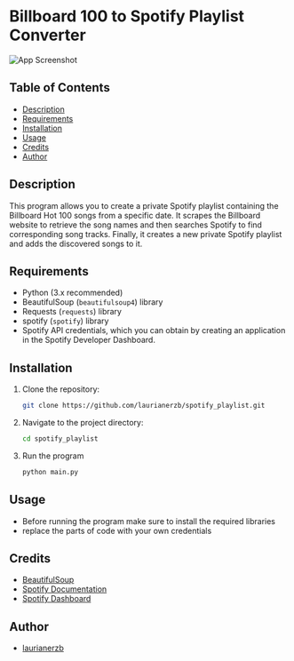 # Billboard 100 to Spotify Playlist Converter

![App Screenshot]()

## Table of Contents

- [Description](#description)
- [Requirements](#requirements)
- [Installation](#installation)
- [Usage](#usage)
- [Credits](#credits)
- [Author](#author)

## Description
This program allows you to create a private Spotify playlist 
containing the Billboard Hot 100 songs from a specific date. It scrapes the 
Billboard website to retrieve the song names and then searches Spotify to 
find corresponding song tracks. Finally, it creates a new private Spotify 
playlist and adds the discovered songs to it.

## Requirements
- Python (3.x recommended)
- BeautifulSoup (`beautifulsoup4`) library
- Requests (`requests`) library
- spotify (`spotify`) library
- Spotify API credentials, which you can obtain by creating an application in 
the Spotify Developer Dashboard.

## Installation
1. Clone the repository:
   ```bash
   git clone https://github.com/laurianerzb/spotify_playlist.git
2. Navigate to the project directory:
   ```bash 
   cd spotify_playlist
3. Run the program
   ```bash
   python main.py

## Usage
- Before running the program make sure to install the required libraries
- replace the parts of code with your own credentials

## Credits
- [BeautifulSoup](https://www.crummy.com/software/BeautifulSoup/bs4/doc/)
- [Spotify Documentation](https://spotipy.readthedocs.io/en/2.22.1/)
- [Spotify Dashboard](https://developer.spotify.com/dashboard/)

## Author
- [laurianerzb](https://github.com/laurianerzb)
